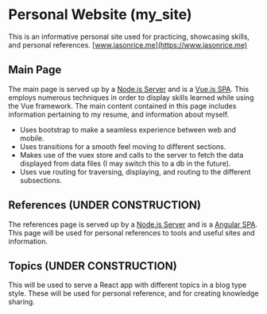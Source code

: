 # Personal Website (my_site)
This is an informative personal site used for practicing, showcasing skills, and personal references.
[www.jasonrice.me](https://www.jasonrice.me)

## Main Page
The main page is served up by a [Node.js Server](https://github.com/funmerc/my_site/tree/main/server) and is a [Vue.js SPA](https://github.com/funmerc/my_site/tree/main/vue-app). This employs numerous techniques in order to display skills learned while using the Vue framework. The main content contained in this page includes information pertaining to my resume, and information about myself.

- Uses bootstrap to make a seamless experience between web and mobile.
- Uses transitions for a smooth feel moving to different sections.
- Makes use of the vuex store and calls to the server to fetch the data displayed from data files (I may switch this to a db in the future).
- Uses vue routing for traversing, displaying, and routing to the different subsections.

## References (UNDER CONSTRUCTION)
The references page is served up by a [Node.js Server](https://github.com/funmerc/my_site/tree/main/server) and is a [Angular SPA](https://github.com/funmerc/my_site/tree/main/angular-app). 
This page will be used for personal references to tools and useful sites and information.

## Topics (UNDER CONSTRUCTION)
This will be used to serve a React app with different topics in a blog type style. These will be used for personal reference, and for creating knowledge sharing.

